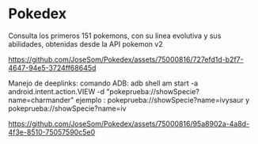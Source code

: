 # Pokedex
Consulta los primeros 151 pokemons, con su linea evolutiva y sus abilidades, obtenidas desde la API pokemon v2

https://github.com/JoseSom/Pokedex/assets/75000816/727efd1d-b2f7-4647-94e5-3724ff68645d

Manejo de deeplinks: 
comando ADB: adb shell am start -a android.intent.action.VIEW -d "pokeprueba://showSpecie?name=charmander"
ejemplo : pokeprueba://showSpecie?name=ivysaur y pokeprueba://showSpecie?name=iv

https://github.com/JoseSom/Pokedex/assets/75000816/95a8902a-4a8d-4f3e-8510-75057590c5e0

